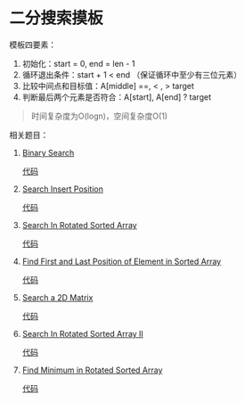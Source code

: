 # 二分搜索摸板

模板四要素：

1. 初始化：start = 0, end = len - 1
2. 循环退出条件：start + 1 < end （保证循环中至少有三位元素）
3. 比较中间点和目标值：A[middle] ==, < , > target
4. 判断最后两个元素是否符合：A[start], A[end] ? target

>  时间复杂度为O(logn)，空间复杂度O(1)

相关题目：

1. [Binary Search](https://leetcode.com/problems/binary-search/)

   [代码](searchTargetIndex.go)

2. [Search Insert Position](https://leetcode.com/problems/search-insert-position/)

   [代码](searchInsertPosition.go)

3. [Search In Rotated Sorted Array](https://leetcode.com/problems/search-in-rotated-sorted-array/)

   [代码](searchInRotatedSortedArray.go)

4. [Find First and Last Position of Element in Sorted Array](https://leetcode.com/problems/find-first-and-last-position-of-element-in-sorted-array/)

   [代码](findFirstAndLastPosition.go)
   
5. [Search a 2D Matrix](https://leetcode.com/problems/search-a-2d-matrix/)

   [代码](searchMatrix.go)

6. [Search In Rotated Sorted Array II](https://leetcode.com/problems/search-in-rotated-sorted-array-ii/)

   [代码](search_in_rotated_sorted_array_II/searchInRotatedSortedArrayII.go)
   
7. [Find Minimum in Rotated Sorted Array](https://leetcode.com/problems/find-minimum-in-rotated-sorted-array/)

   [代码](153_find_minimum_in_rotated_sorted_array/findMinimumInRotatedSortedArray.go)